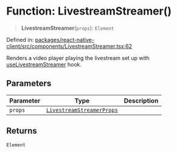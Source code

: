 # Function: LivestreamStreamer()

> **LivestreamStreamer**(`props`): `Element`

Defined in: [packages/react-native-client/src/components/LivestreamStreamer.tsx:62](https://github.com/fishjam-cloud/mobile-client-sdk/blob/b59d08631f5fbe1fa162c766a63916c14024e0d4/packages/react-native-client/src/components/LivestreamStreamer.tsx#L62)

Renders a video player playing the livestream set up with [useLivestreamStreamer](useLivestreamStreamer.md) hook.

## Parameters

| Parameter | Type | Description |
| ------ | ------ | ------ |
| `props` | [`LivestreamStreamerProps`](../type-aliases/LivestreamStreamerProps.md) |  |

## Returns

`Element`
